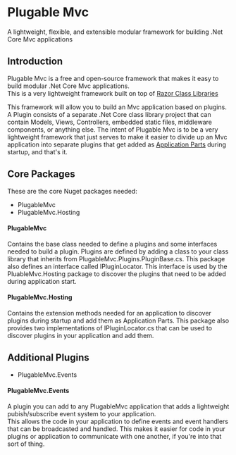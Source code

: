 # Plugable Mvc
A lightweight, flexible, and extensible modular framework for building .Net Core Mvc applications

## Introduction
Plugable Mvc is a free and open-source framework that makes it easy to build modular .Net Core Mvc applications.  
This is a very lightweight framework built on top of [Razor Class Libraries](https://docs.microsoft.com/en-us/aspnet/core/razor-pages/ui-class?view=aspnetcore-2.2&tabs=visual-studio "Razor Class Libraries")

This framework will allow you to build an Mvc application based on plugins.  A Plugin consists of a separate .Net Core class library project that can contain Models, Views, Controllers, embedded static files, middleware components, or anything else.  The intent of Plugable Mvc is to be a very lightweight framework that just serves to make it easier to divide up an Mvc application into separate plugins that get added as [Application Parts](https://docs.microsoft.com/en-us/aspnet/core/mvc/advanced/app-parts?view=aspnetcore-2.2 "Application Parts") during startup, and that's it.  


## Core Packages

These are the core Nuget packages needed:

* PlugableMvc
* PlugableMvc.Hosting

#### PlugableMvc
Contains the base class needed to define a plugins and some interfaces needed to build a plugin.  Plugins are defined by adding a class 
to your class library that inherits from PlugableMvc.Plugins.PluginBase.cs.  This package also defines an interface called IPluginLocator.  This interface is used by the PluableMvc.Hosting package to discover the plugins that need to be added during application start.

#### PlugableMvc.Hosting
Contains the extension methods needed for an application to discover plugins during startup and add them as Application Parts.
This package also provides two implementations of IPluginLocator.cs that can be used to discover plugins in your application and add them.

## Additional Plugins

* PlugableMvc.Events

#### PlugableMvc.Events
A plugin you can add to any PlugableMvc application that adds a lightweight pubish/subscribe event system to your application.  
This allows the code in your application to define events and event handlers that can be broadcasted and handled.  This makes it easier 
for code in your plugins or application to communicate with one another, if you're into that sort of thing.  
